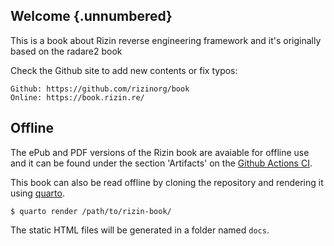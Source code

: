 ## Welcome {.unnumbered}

This is a book about Rizin reverse engineering framework and it's originally based on the radare2 book

Check the Github site to add new contents or fix typos:

    Github: https://github.com/rizinorg/book
    Online: https://book.rizin.re/

## Offline

The ePub and PDF versions of the Rizin book are avaiable for offline use and it can be found under the
section 'Artifacts' on the [Github Actions CI](https://github.com/rizinorg/book/actions/).

This book can also be read offline by cloning the repository and rendering it using
[quarto](https://quarto.org).

`$ quarto render /path/to/rizin-book/`

The static HTML files will be generated in a folder named `docs`.
